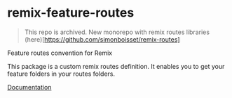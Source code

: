 # remix-feature-routes

> This repo is archived. New monorepo with remix routes libraries (here)[https://github.com/simonboisset/remix-routes]

Feature routes convention for Remix

This package is a custom remix routes definition. It enables you to get your feature folders in your routes folders.

[Documentation](./remix-feature-routes)
